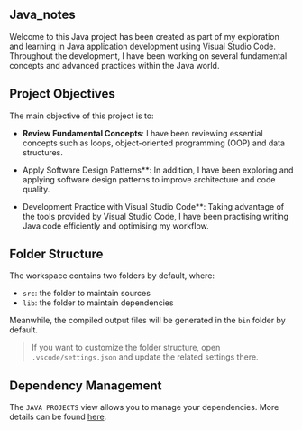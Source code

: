 ## Java_notes

Welcome to this Java project has been created as part of my exploration and learning in Java application development using Visual Studio Code. Throughout the development, I have been working on several fundamental concepts and advanced practices within the Java world.

## Project Objectives

The main objective of this project is to:

- **Review Fundamental Concepts**: I have been reviewing essential concepts such as loops, object-oriented programming (OOP) and data structures.
  
- Apply Software Design Patterns**: In addition, I have been exploring and applying software design patterns to improve architecture and code quality.

- Development Practice with Visual Studio Code**: Taking advantage of the tools provided by Visual Studio Code, I have been practising writing Java code efficiently and optimising my workflow.

## Folder Structure

The workspace contains two folders by default, where:

- `src`: the folder to maintain sources
- `lib`: the folder to maintain dependencies

Meanwhile, the compiled output files will be generated in the `bin` folder by default.

> If you want to customize the folder structure, open `.vscode/settings.json` and update the related settings there.

## Dependency Management

The `JAVA PROJECTS` view allows you to manage your dependencies. More details can be found [here](https://github.com/microsoft/vscode-java-dependency#manage-dependencies).
